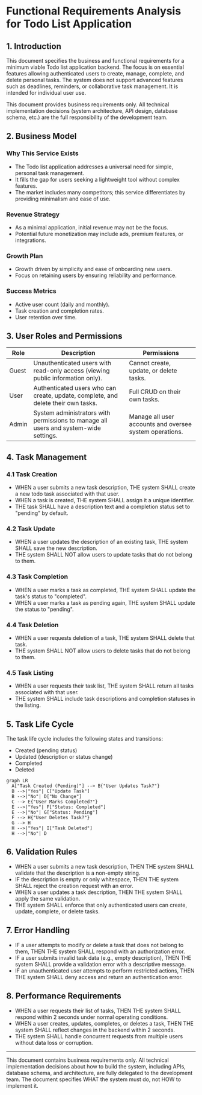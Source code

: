 # Functional Requirements Analysis for Todo List Application

## 1. Introduction
This document specifies the business and functional requirements for a minimum viable Todo list application backend. The focus is on essential features allowing authenticated users to create, manage, complete, and delete personal tasks. The system does not support advanced features such as deadlines, reminders, or collaborative task management. It is intended for individual user use.

This document provides business requirements only. All technical implementation decisions (system architecture, API design, database schema, etc.) are the full responsibility of the development team.

## 2. Business Model

### Why This Service Exists
- The Todo list application addresses a universal need for simple, personal task management.
- It fills the gap for users seeking a lightweight tool without complex features.
- The market includes many competitors; this service differentiates by providing minimalism and ease of use.

### Revenue Strategy
- As a minimal application, initial revenue may not be the focus.
- Potential future monetization may include ads, premium features, or integrations.

### Growth Plan
- Growth driven by simplicity and ease of onboarding new users.
- Focus on retaining users by ensuring reliability and performance.

### Success Metrics
- Active user count (daily and monthly).
- Task creation and completion rates.
- User retention over time.

## 3. User Roles and Permissions

| Role  | Description                                                                                                     | Permissions                                             |
|-------|-----------------------------------------------------------------------------------------------------------------|---------------------------------------------------------|
| Guest | Unauthenticated users with read-only access (viewing public information only).                                  | Cannot create, update, or delete tasks.                  |
| User  | Authenticated users who can create, update, complete, and delete their own tasks.                               | Full CRUD on their own tasks.                            |
| Admin | System administrators with permissions to manage all users and system-wide settings.                           | Manage all user accounts and oversee system operations. |

## 4. Task Management

### 4.1 Task Creation
- WHEN a user submits a new task description, THE system SHALL create a new todo task associated with that user.
- WHEN a task is created, THE system SHALL assign it a unique identifier.
- THE task SHALL have a description text and a completion status set to "pending" by default.

### 4.2 Task Update
- WHEN a user updates the description of an existing task, THE system SHALL save the new description.
- THE system SHALL NOT allow users to update tasks that do not belong to them.

### 4.3 Task Completion
- WHEN a user marks a task as completed, THE system SHALL update the task's status to "completed".
- WHEN a user marks a task as pending again, THE system SHALL update the status to "pending".

### 4.4 Task Deletion
- WHEN a user requests deletion of a task, THE system SHALL delete that task.
- THE system SHALL NOT allow users to delete tasks that do not belong to them.

### 4.5 Task Listing
- WHEN a user requests their task list, THE system SHALL return all tasks associated with that user.
- THE system SHALL include task descriptions and completion statuses in the listing.

## 5. Task Life Cycle

The task life cycle includes the following states and transitions:
- Created (pending status)
- Updated (description or status change)
- Completed
- Deleted

```mermaid
graph LR
  A["Task Created (Pending)"] --> B{"User Updates Task?"}
  B -->|"Yes"| C["Update Task"]
  B -->|"No"| D["No Change"]
  C --> E{"User Marks Completed?"}
  E -->|"Yes"| F["Status: Completed"]
  E -->|"No"| G["Status: Pending"]
  F --> H{"User Deletes Task?"}
  G --> H
  H -->|"Yes"| I["Task Deleted"]
  H -->|"No"| D
```

## 6. Validation Rules

- WHEN a user submits a new task description, THEN THE system SHALL validate that the description is a non-empty string.
- IF the description is empty or only whitespace, THEN THE system SHALL reject the creation request with an error.
- WHEN a user updates a task description, THEN THE system SHALL apply the same validation.
- THE system SHALL enforce that only authenticated users can create, update, complete, or delete tasks.

## 7. Error Handling

- IF a user attempts to modify or delete a task that does not belong to them, THEN THE system SHALL respond with an authorization error.
- IF a user submits invalid task data (e.g., empty description), THEN THE system SHALL provide a validation error with a descriptive message.
- IF an unauthenticated user attempts to perform restricted actions, THEN THE system SHALL deny access and return an authentication error.

## 8. Performance Requirements

- WHEN a user requests their list of tasks, THEN THE system SHALL respond within 2 seconds under normal operating conditions.
- WHEN a user creates, updates, completes, or deletes a task, THEN THE system SHALL reflect changes in the backend within 2 seconds.
- THE system SHALL handle concurrent requests from multiple users without data loss or corruption.

---

This document contains business requirements only. All technical implementation decisions about how to build the system, including APIs, database schema, and architecture, are fully delegated to the development team.
The document specifies WHAT the system must do, not HOW to implement it.